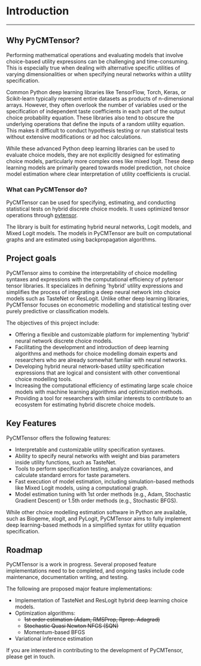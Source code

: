 # Introduction

---

## Why PyCMTensor?

Performing mathematical operations and evaluating models that involve choice-based utility expressions can be challenging and time-consuming. This is especially true when dealing with alternative specific utilities of varying dimensionalities or when specifying neural networks within a utility specification.

Common Python deep learning libraries like TensorFlow, Torch, Keras, or Scikit-learn typically represent entire datasets as products of n-dimensional arrays. However, they often overlook the number of variables used or the specification of independent taste coefficients in each part of the output choice probability equation.
These libraries also tend to obscure the underlying operations that define the inputs of a random utility equation. This makes it difficult to conduct hypothesis testing or run statistical tests without extensive modifications or ad hoc calculations.

While these advanced Python deep learning libraries can be used to evaluate choice models, they are not explicitly designed for estimating choice models, particularly more complex ones like mixed logit. These deep learning models are primarily geared towards model prediction, not choice model estimation where clear interpretation of utility coefficients is crucial.

### What can PyCMTensor do?

PyCMTensor can be used for specifying, estimating, and conducting statistical tests on hybrid discrete choice models. It uses optimized tensor operations through [pytensor](https://pytensor.readthedocs.io/en/latest/). 

The library is built for estimating hybrid neural networks, Logit models, and Mixed Logit models. The models in PyCMTensor are built on computational graphs and are estimated using backpropagation algorithms.

## Project goals

PyCMTensor aims to combine the interpretability of choice modelling syntaxes and expressions with the computational efficiency of pytensor tensor libraries. It specializes in defining 'hybrid' utility expressions and simplifies the process of integrating a deep neural network into choice models such as TasteNet or ResLogit. Unlike other deep learning libraries, PyCMTensor focuses on econometric modelling and statistical testing over purely predictive or classification models.

The objectives of this project include:

- Offering a flexible and customizable platform for implementing 'hybrid' neural network discrete choice models.
- Facilitating the development and introduction of deep learning algorithms and methods for choice modelling domain experts and researchers who are already somewhat familiar with neural networks.
- Developing hybrid neural network-based utility specification expressions that are logical and consistent with other conventional choice modelling tools.
- Increasing the computational efficiency of estimating large scale choice models with machine learning algorithms and optimization methods.
- Providing a tool for researchers with similar interests to contribute to an ecosystem for estimating hybrid discrete choice models.

## Key Features

PyCMTensor offers the following features:

- Interpretable and customizable utility specification syntaxes.
- Ability to specify neural networks with weight and bias parameters inside utility functions, such as TasteNet.
- Tools to perform specification testing, analyze covariances, and calculate standard errors for taste parameters.
- Fast execution of model estimation, including simulation-based methods like Mixed Logit models, using a computational graph.
- Model estimation tuning with 1st order methods (e.g., Adam, Stochastic Gradient Descent) or 1.5th order methods (e.g., Stochastic BFGS).

While other choice modelling estimation software in Python are available, such as Biogeme, xlogit, and PyLogit, PyCMTensor aims to fully implement deep learning-based methods in a simplified syntax for utility equation specification.

## Roadmap

PyCMTensor is a work in progress. Several proposed feature implementations need to be completed, and ongoing tasks include code maintenance, documentation writing, and testing. 

The following are proposed major feature implementations:

- Implementation of TasteNet and ResLogit hybrid deep learning choice models.
- Optimization algorithms:
  - ~~1st order estimation (Adam, RMSProp, Rprop. Adagrad)~~
  - ~~Stochastic Quasi Newton NFGS (SQN)~~
  - Momentum-based BFGS
- Variational inference estimation

If you are interested in contributing to the development of PyCMTensor, please get in touch.